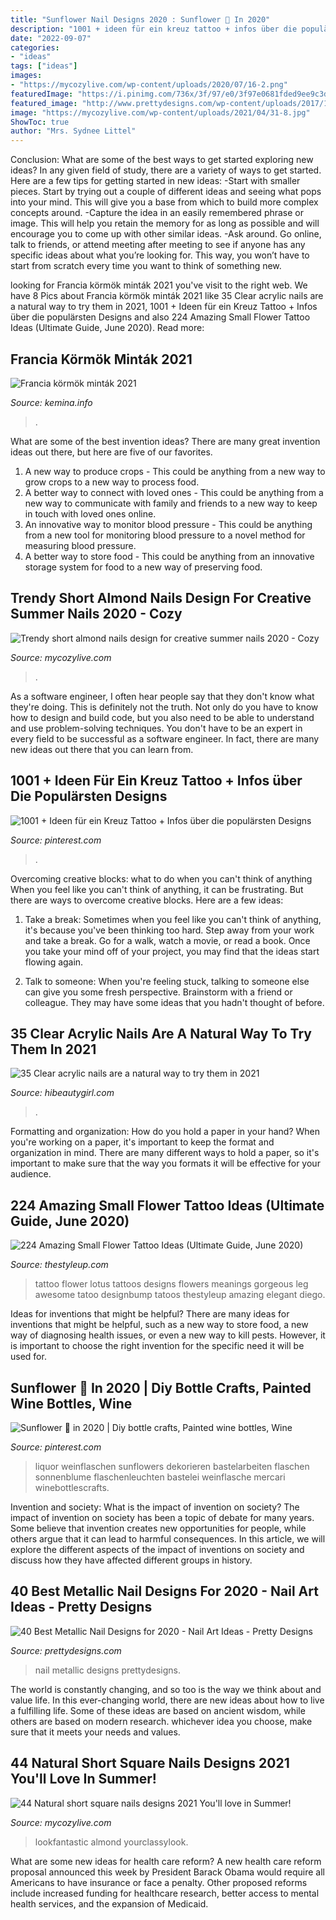 ```yaml
---
title: "Sunflower Nail Designs 2020 : Sunflower 🌻 In 2020"
description: "1001 + ideen für ein kreuz tattoo + infos über die populärsten designs"
date: "2022-09-07"
categories:
- "ideas"
tags: ["ideas"]
images:
- "https://mycozylive.com/wp-content/uploads/2020/07/16-2.png"
featuredImage: "https://i.pinimg.com/736x/3f/97/e0/3f97e0681fded9ee9c3d347771555922.jpg"
featured_image: "http://www.prettydesigns.com/wp-content/uploads/2017/12/40-best-metallic-nail-designs-for-2018-nail-art-ideas-7.jpg"
image: "https://mycozylive.com/wp-content/uploads/2021/04/31-8.jpg"
ShowToc: true
author: "Mrs. Sydnee Littel"
---
```



Conclusion: What are some of the best ways to get started exploring new ideas?
In any given field of study, there are a variety of ways to get started. Here are a few tips for getting started in new ideas: 
-Start with smaller pieces. Start by trying out a couple of different ideas and seeing what pops into your mind. This will give you a base from which to build more complex concepts around. 
-Capture the idea in an easily remembered phrase or image. This will help you retain the memory for as long as possible and will encourage you to come up with other similar ideas. 
-Ask around. Go online, talk to friends, or attend meeting after meeting to see if anyone has any specific ideas about what you’re looking for. This way, you won’t have to start from scratch every time you want to think of something new.

	

		
looking for Francia körmök minták 2021 you've visit to the right web. We have 8 Pics about Francia körmök minták 2021 like 35 Clear acrylic nails are a natural way to try them in 2021, 1001 + Ideen für ein Kreuz Tattoo + Infos über die populärsten Designs and also 224 Amazing Small Flower Tattoo Ideas (Ultimate Guide, June 2020). Read more:
		
    
## Francia Körmök Minták 2021

<img loading=lazy src="https://kemina.info/images5/0221/franzosische-nagel-designs-2021/franzosische-nagel-designs-2021-41_13.jpg" onerror="this.onerror=null;this.src='https://tse4.mm.bing.net/th?id=OIP.GVJhbeUpm1GYmdrsRfvNagAAAA&amp;pid=15.1';" alt="Francia körmök minták 2021">

_Source: kemina.info_

>. 

	

What are some of the best invention ideas?
There are many great invention ideas out there, but here are five of our favorites. 
1. A new way to produce crops - This could be anything from a new way to grow crops to a new way to process food. 
2. A better way to connect with loved ones - This could be anything from a new way to communicate with family and friends to a new way to keep in touch with loved ones online. 
3. An innovative way to monitor blood pressure - This could be anything from a new tool for monitoring blood pressure to a novel method for measuring blood pressure. 
4. A better way to store food - This could be anything from an innovative storage system for food to a new way of preserving food. 

    
## Trendy Short Almond Nails Design For Creative Summer Nails 2020 - Cozy

<img loading=lazy src="https://mycozylive.com/wp-content/uploads/2020/07/16-2.png" onerror="this.onerror=null;this.src='https://tse3.mm.bing.net/th?id=OIP.GWi22xV1ZilkN96pyjqx8wHaKc&amp;pid=15.1';" alt="Trendy short almond nails design for creative summer nails 2020 - Cozy">

_Source: mycozylive.com_

>. 

	

As a software engineer, I often hear people say that they don't know what they're doing. This is definitely not the truth. Not only do you have to know how to design and build code, but you also need to be able to understand and use problem-solving techniques. You don't have to be an expert in every field to be successful as a software engineer. In fact, there are many new ideas out there that you can learn from.

    
## 1001 + Ideen Für Ein Kreuz Tattoo + Infos über Die Populärsten Designs

<img loading=lazy src="https://i.pinimg.com/736x/3f/97/e0/3f97e0681fded9ee9c3d347771555922.jpg" onerror="this.onerror=null;this.src='https://tse3.mm.bing.net/th?id=OIP.6yfp90C6FisIg8G9b4MWcAHaJ3&amp;pid=15.1';" alt="1001 + Ideen für ein Kreuz Tattoo + Infos über die populärsten Designs">

_Source: pinterest.com_

>. 

	

Overcoming creative blocks: what to do when you can't think of anything
When you feel like you can't think of anything, it can be frustrating. But there are ways to overcome creative blocks. Here are a few ideas: 
1. Take a break: Sometimes when you feel like you can't think of anything, it's because you've been thinking too hard. Step away from your work and take a break. Go for a walk, watch a movie, or read a book. Once you take your mind off of your project, you may find that the ideas start flowing again.

2. Talk to someone: When you're feeling stuck, talking to someone else can give you some fresh perspective. Brainstorm with a friend or colleague. They may have some ideas that you hadn't thought of before.


    
## 35 Clear Acrylic Nails Are A Natural Way To Try Them In 2021

<img loading=lazy src="https://hibeautygirl.com/wp-content/uploads/2021/05/13-5.jpg" onerror="this.onerror=null;this.src='https://tse4.mm.bing.net/th?id=OIP.gBAeajFhdCMFbywzCNmzGAHaLH&amp;pid=15.1';" alt="35 Clear acrylic nails are a natural way to try them in 2021">

_Source: hibeautygirl.com_

>. 

	

Formatting and organization: How do you hold a paper in your hand?
When you're working on a paper, it's important to keep the format and organization in mind. There are many different ways to hold a paper, so it's important to make sure that the way you formats it will be effective for your audience.

    
## 224 Amazing Small Flower Tattoo Ideas (Ultimate Guide, June 2020)

<img loading=lazy src="https://thestyleup.com/wp-content/uploads/2015/03/46-flower-tattoo1.jpg" onerror="this.onerror=null;this.src='https://tse3.mm.bing.net/th?id=OIP.pU5GFM_p4MPzYYT5oWTFswHaLH&amp;pid=15.1';" alt="224 Amazing Small Flower Tattoo Ideas (Ultimate Guide, June 2020)">

_Source: thestyleup.com_

>tattoo flower lotus tattoos designs flowers meanings gorgeous leg awesome tatoo designbump tatoos thestyleup amazing elegant diego. 

	

Ideas for inventions that might be helpful?
There are many ideas for inventions that might be helpful, such as a new way to store food, a new way of diagnosing health issues, or even a new way to kill pests. However, it is important to choose the right invention for the specific need it will be used for.

    
## Sunflower 🌻 In 2020 | Diy Bottle Crafts, Painted Wine Bottles, Wine

<img loading=lazy src="https://i.pinimg.com/736x/38/4d/fe/384dfed6dac2314b216ea9fd08266ae5.jpg" onerror="this.onerror=null;this.src='https://tse2.mm.bing.net/th?id=OIP.BXPWIvnPdJjLYlOBwNE5tQHaJ3&amp;pid=15.1';" alt="Sunflower 🌻 in 2020 | Diy bottle crafts, Painted wine bottles, Wine">

_Source: pinterest.com_

>liquor weinflaschen sunflowers dekorieren bastelarbeiten flaschen sonnenblume flaschenleuchten bastelei weinflasche mercari winebottlescrafts. 

	

Invention and society: What is the impact of invention on society?
The impact of invention on society has been a topic of debate for many years. Some believe that invention creates new opportunities for people, while others argue that it can lead to harmful consequences. In this article, we will explore the different aspects of the impact of inventions on society and discuss how they have affected different groups in history.

    
## 40 Best Metallic Nail Designs For 2020 - Nail Art Ideas - Pretty Designs

<img loading=lazy src="http://www.prettydesigns.com/wp-content/uploads/2017/12/40-best-metallic-nail-designs-for-2018-nail-art-ideas-7.jpg" onerror="this.onerror=null;this.src='https://tse2.mm.bing.net/th?id=OIP.almSgPreSS-1y9dUI2GqugHaHa&amp;pid=15.1';" alt="40 Best Metallic Nail Designs for 2020 - Nail Art Ideas - Pretty Designs">

_Source: prettydesigns.com_

>nail metallic designs prettydesigns. 

	

The world is constantly changing, and so too is the way we think about and value life. In this ever-changing world, there are new ideas about how to live a fulfilling life. Some of these ideas are based on ancient wisdom, while others are based on modern research. whichever idea you choose, make sure that it meets your needs and values.

    
## 44 Natural Short Square Nails Designs 2021 You&#039;ll Love In Summer!

<img loading=lazy src="https://mycozylive.com/wp-content/uploads/2021/04/31-8.jpg" onerror="this.onerror=null;this.src='https://tse3.mm.bing.net/th?id=OIP.ELLcvNNz3AQ5sj9rNi4FVwHaLH&amp;pid=15.1';" alt="44 Natural short square nails designs 2021 You&#039;ll love in Summer!">

_Source: mycozylive.com_

>lookfantastic almond yourclassylook. 

	

What are some new ideas for health care reform?
A new health care reform proposal announced this week by President Barack Obama would require all Americans to have insurance or face a penalty. Other proposed reforms include increased funding for healthcare research, better access to mental health services, and the expansion of Medicaid.

